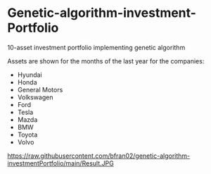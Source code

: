 # Genetic-algorithm-investment- Portfolio
10-asset investment portfolio implementing genetic algorithm

Assets are shown for the months of the last year for the companies:
  - Hyundai
  - Honda
  - General Motors
  - Volkswagen
  - Ford
  - Tesla
  - Mazda
  - BMW
  - Toyota
  - Volvo

https://raw.githubusercontent.com/bfran02/genetic-algorithm-investmentPortfolio/main/Result.JPG
